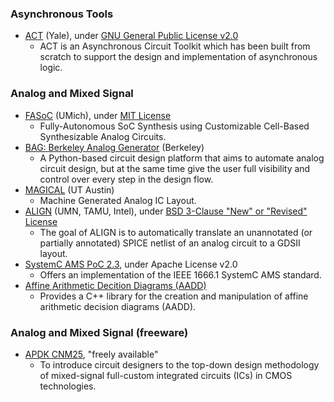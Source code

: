 ### Asynchronous Tools
+ [ACT](https://avlsi.csl.yale.edu/act/doku.php) (Yale), under [GNU General Public License v2.0](https://github.com/asyncvlsi/act/blob/master/LICENSE)
  - ACT is an Asynchronous Circuit Toolkit which has been built from scratch to support the design and implementation of asynchronous logic.

### Analog and Mixed Signal
- [FASoC](https://github.com/idea-fasoc/fasoc) (UMich), under [MIT License](https://github.com/idea-fasoc/fasoc)
  - Fully-Autonomous SoC Synthesis using Customizable Cell-Based Synthesizable Analog Circuits.
- [BAG: Berkeley Analog Generator](https://github.com/ucb-art/BAG_framework) (Berkeley)
  - A Python-based circuit design platform that aims to automate analog circuit design, but at the same time give the user full visibility and control over every step in the design flow.
- [MAGICAL](https://github.com/magical-eda/MAGICAL) (UT Austin)
  - Machine Generated Analog IC Layout.
- [ALIGN](https://github.com/ALIGN-analoglayout/ALIGN-public) (UMN, TAMU, Intel), under [BSD 3-Clause "New" or "Revised" License](https://github.com/ALIGN-analoglayout/ALIGN-public/blob/master/LICENSE)
  - The goal of ALIGN is to automatically translate an unannotated (or partially annotated) SPICE netlist of an analog circuit to a GDSII layout.
- [SystemC AMS PoC 2.3](https://www.coseda-tech.com/systemc-ams-proof-of-concept), under Apache License v2.0
  - Offers an implementation of the IEEE 1666.1 SystemC AMS standard.
- [Affine Arithmetic Decition Diagrams (AADD)](https://github.com/TUK-CPS/AADD)
  - Provides a C++ library for the creation and manipulation of affine arithmetic decision diagrams (AADD).

### Analog and Mixed Signal (freeware)
- [APDK CNM25](http://www.cnm.es/~pserra/apdk/index.html), "freely available"
  - To introduce circuit designers to the top-down design methodology of mixed-signal full-custom integrated circuits (ICs) in CMOS technologies.
